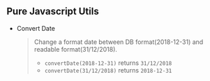 ## Pure Javascript Utils

  * Convert Date
    > Change a format date between DB format(2018-12-31) and readable format(31/12/2018).
    > - `convertDate(2018-12-31)` returns `31/12/2018`
    > - `convertDate(31/12/2018)` returns `2018-12-31`
